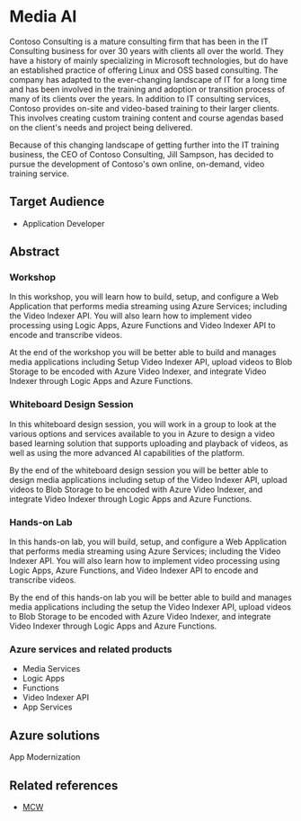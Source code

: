 # Media AI

Contoso Consulting is a mature consulting firm that has been in the IT Consulting business for over 30 years with clients all over the world. They have a history of mainly specializing in Microsoft technologies, but do have an established practice of offering Linux and OSS based consulting. The company has adapted to the ever-changing landscape of IT for a long time and has been involved in the training and adoption or transition process of many of its clients over the years. In addition to IT consulting services, Contoso provides on-site and video-based training to their larger clients. This involves creating custom training content and course agendas based on the client's needs and project being delivered.

Because of this changing landscape of getting further into the IT training business, the CEO of Contoso Consulting, Jill Sampson, has decided to pursue the development of Contoso's own online, on-demand, video training service.

## Target Audience

- Application Developer

## Abstract

### Workshop
In this workshop, you will learn how to build, setup, and configure a Web Application that performs media streaming using Azure Services; including the Video Indexer API. You will also learn how to implement video processing using Logic Apps, Azure Functions and Video Indexer API to encode and transcribe videos.

At the end of the workshop you will be better able to build and manages media applications including Setup Video Indexer API, upload videos to Blob Storage to be encoded with Azure Video Indexer, and integrate Video Indexer through Logic Apps and Azure Functions.

### Whiteboard Design Session
In this whiteboard design session, you will work in a group to look at the various options and services available to you in Azure to design a video based learning solution that supports uploading and playback of videos, as well as using the more advanced AI capabilities of the platform.

By the end of the whiteboard design session you will be better able to design media applications including setup of the Video Indexer API, upload videos to Blob Storage to be encoded with Azure Video Indexer, and integrate Video Indexer through Logic Apps and Azure Functions. 

### Hands-on Lab
In this hands-on lab, you will build, setup, and configure a Web Application that performs media streaming using Azure Services; including the Video Indexer API. You will also learn how to implement video processing using Logic Apps, Azure Functions, and Video Indexer API to encode and transcribe videos.

By the end of this hands-on lab you will be better able to build and manages media applications including the setup the Video Indexer API, upload videos to Blob Storage to be encoded with Azure Video Indexer, and integrate Video Indexer through Logic Apps and Azure Functions.

### Azure services and related products
- Media Services
- Logic Apps
- Functions
- Video Indexer API
- App Services

## Azure solutions
App Modernization


## Related references
- [MCW](https://github.com/Microsoft/MCW)
